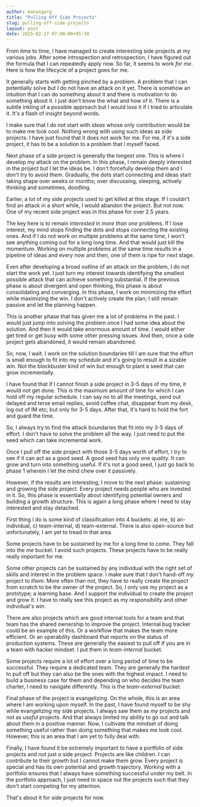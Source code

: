 ```yaml
---
author: manasgarg
title: "Pulling Off Side Projects"
slug: pulling-off-side-projects
layout: post
date: 2015-02-27 07:00:00+05:30
---
```


From time to time, I have managed to create interesting side projects at my various jobs. After some introspection and retrospection, I have figured out the formula that I can repeatedly apply now. So far, it seems to work _for me_. Here is how the lifecycle of a project goes for me.

It generally starts with getting pinched by a problem. A problem that I can potentially solve but I do not have an attack on it yet. There is somehow an intuition that I can do something about it and there is motivation to do something about it. I just don't know the what and how of it. There is a subtle inkling of a possible approach but I would lose it if I tried to articulate it. It's a flash of insight beyond words.

I make sure that I do not start with _ideas_ whose only contribution would be to make me look cool. Nothing wrong with using such ideas as side projects. I have just found that it does not work for me. For me, if it's a side project, it has to be a solution to a problem that I myself faced.

Next phase of a side project is generally the longest one. This is where I develop my attack on the problem. In this phase, I remain deeply interested in the project but I let the ideas be. I don't forcefully develop them and I don't try to avoid them. Gradually, the dots start connecting and ideas start taking shape over weeks or months; over discussing, sleeping, actively thinking and sometimes, doodling.

Earlier, a lot of my side projects used to get killed at this stage. If I couldn't find an attack in a short while, I would abandon the project. But not now. One of my recent side project was in this phase for over 2.5 years.

The key here is to remain _interested_ in _more than one_ problems. If I lose interest, my mind stops finding the dots and stops connecting the existing ones. And if I do not work on multiple problems at the same time, I won't see anything coming out for a long long time. And that would just kill the momentum. Working on multiple problems at the same time results in a pipeline of ideas and every now and then, one of them is ripe for next stage.

Even after developing a broad outline of an attack on the problem, I do not start the work yet. I just turn my interest towards identifying the smallest possible attack that can achieve something substantial. If the previous phase is about divergent and open thinking, this phase is about consolidating and converging. In this phase, I  work on minimizing the effort while maximizing the win. I don't actively create the plan; I still remain passive and let the planning happen.

This is another phase that has given me a lot of problems in the past. I would just jump into solving the problem once I had some idea about the solution. And then it would take enormous amount of time. I would either get tired or get busy with some other pressing issues. And then, once a side project gets abandoned, it would remain abandoned.

So, now, I wait. I work on the solution boundaries till I am sure that the effort is small enough to fit into my schedule and it's going to result in a sizable win. Not the blockbuster kind of win but enough to plant a seed that can grow incrementally.

I have found that if I cannot finish a side project in 3-5 days of my time, it would not get done. This is the maximum amount of time for which I can hold off my regular schedule. I can say no to all the meetings, send out delayed and terse email replies, avoid coffee chat, disappear from my desk, log out of IM etc; but only for 3-5 days. After that, it's hard to hold the fort and guard the time.

So, I always try to find the attack boundaries that fit into my 3-5 days of effort. I don't have to solve the problem all the way. I just need to put the seed which can take incremental work.

Once I pull off the side project with those 3-5 days worth of effort, I try to see if it can act as a good seed. A good seed has only one quality. It can grow and turn into something useful. If it's not a good seed, I just go back to phase 1 wherein I let the mind chew over it passively.

However, if the results are interesting, I move to the next phase: sustaining and growing the side project. Every project needs people who are invested in it. So, this phase is essentially about identifying potential owners and building a growth structure. This is again a long phase where I need to stay interested and stay detached.

First thing I do is some kind of classification into 4 buckets: a) me, b) an-individual, c) team-internal, d) team-external. There is also open-source but unfortunately, I am yet to tread in that area.

Some projects have to be sustained by me for a long time to come. They fall into the _me_ bucket. I avoid such projects. These projects have to be really really important for me.

Some other projects can be sustained by any individual with the right set of skills and interest in the problem space. I make sure that I don't hand-off _my_ project to _them_. More often than not, they have to really create the project from scratch to be the owner of the project. So, I only use my project as a prototype; a learning base. And I support the individual to create the project and grow it. I have to really see this project as my _responsibility_ and other individual's _win_.

There are also projects which are good internal tools for a team and that team has the shared ownership to improve the project. Internal bug tracker could be an example of this. Or a workflow that makes the team more efficient. Or an operability dashboard that reports on the status of production systems. These are generally the easiest to pull off if you are in a team with hacker mindset. I put them in _team-internal_ bucket.

Some projects require a lot of effort over a long period of time to be successful. They require a dedicated team. They are generally the hardest to pull off but they can also be the ones with the highest impact. I need to build a business case for them and depending on who decides the team charter, I need to navigate differently. This is the _team-external_ bucket.

Final phase of the project is evangelizing. On the whole, this is an area where I am working upon myself. In the past, I have found myself to be shy while evangelizing my side projects. I always saw them as _my_ projects and not as _useful_ projects. And that always limited my ability to go out and talk about them in a positive manner. Now, I cultivate the mindset of doing something useful rather than doing something that makes me look cool. However, this is an area that I am yet to fully deal with.

Finally, I have found it be extremely important to have a portfolio of side projects and not just _a_ side project. Projects are like children. I can contribute to their growth but I cannot make them grow. Every project is special and has its own potential and growth trajectory. Working with a portfolio ensures that I always have something successful under my belt. In the portfolio approach, I just need to space out the projects such that they don't start competing for my attention.

That's about it for side projects for now.
